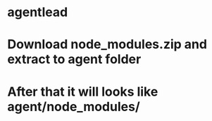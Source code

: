 # agentlead
# Download node_modules.zip and extract to agent folder
# After that it will looks like agent/node_modules/

